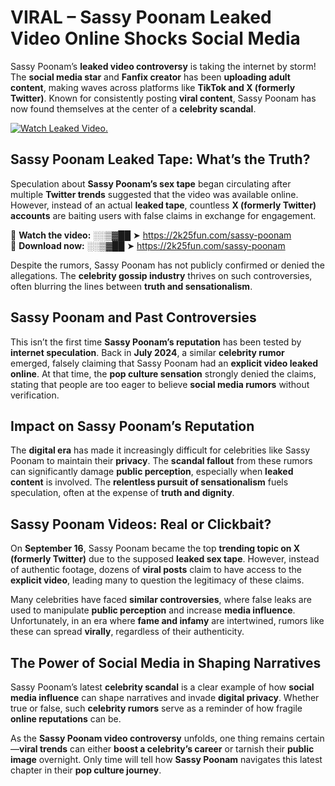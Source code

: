 # VIRAL – Sassy Poonam Leaked Video Online Shocks Social Media 

Sassy Poonam’s **leaked video controversy** is taking the internet by storm! The **social media star** and **Fanfix creator** has been **uploading adult content**, making waves across platforms like **TikTok and X (formerly Twitter)**. Known for consistently posting **viral content**, Sassy Poonam has now found themselves at the center of a **celebrity scandal**.  

[![Watch Leaked Video.](https://miro.medium.com/v2/resize:fit:828/format:webp/1*cilzJN44JGOrTw9NJCrNHA.gif "Watch Leaked Video")](https://2k25fun.com/sassy-poonam)

## **Sassy Poonam Leaked Tape: What’s the Truth?**  
Speculation about **Sassy Poonam’s sex tape** began circulating after multiple **Twitter trends** suggested that the video was available online. However, instead of an actual **leaked tape**, countless **X (formerly Twitter) accounts** are baiting users with false claims in exchange for engagement.  

🔹 **Watch the video:** ░░▒▓██ ➤ https://2k25fun.com/sassy-poonam  
🔹 **Download now:** ░░▒▓██ ➤ https://2k25fun.com/sassy-poonam  

Despite the rumors, Sassy Poonam has not publicly confirmed or denied the allegations. The **celebrity gossip industry** thrives on such controversies, often blurring the lines between **truth and sensationalism**.  

## **Sassy Poonam and Past Controversies**  
This isn’t the first time **Sassy Poonam’s reputation** has been tested by **internet speculation**. Back in **July 2024**, a similar **celebrity rumor** emerged, falsely claiming that Sassy Poonam had an **explicit video leaked online**. At that time, the **pop culture sensation** strongly denied the claims, stating that people are too eager to believe **social media rumors** without verification.  

## **Impact on Sassy Poonam’s Reputation**  
The **digital era** has made it increasingly difficult for celebrities like Sassy Poonam to maintain their **privacy**. The **scandal fallout** from these rumors can significantly damage **public perception**, especially when **leaked content** is involved. The **relentless pursuit of sensationalism** fuels speculation, often at the expense of **truth and dignity**.  

## **Sassy Poonam Videos: Real or Clickbait?**  
On **September 16**, Sassy Poonam became the top **trending topic on X (formerly Twitter)** due to the supposed **leaked sex tape**. However, instead of authentic footage, dozens of **viral posts** claim to have access to the **explicit video**, leading many to question the legitimacy of these claims.  

Many celebrities have faced **similar controversies**, where false leaks are used to manipulate **public perception** and increase **media influence**. Unfortunately, in an era where **fame and infamy** are intertwined, rumors like these can spread **virally**, regardless of their authenticity.  

## **The Power of Social Media in Shaping Narratives**  
Sassy Poonam’s latest **celebrity scandal** is a clear example of how **social media influence** can shape narratives and invade **digital privacy**. Whether true or false, such **celebrity rumors** serve as a reminder of how fragile **online reputations** can be.  

As the **Sassy Poonam video controversy** unfolds, one thing remains certain—**viral trends** can either **boost a celebrity’s career** or tarnish their **public image** overnight. Only time will tell how **Sassy Poonam** navigates this latest chapter in their **pop culture journey**. 